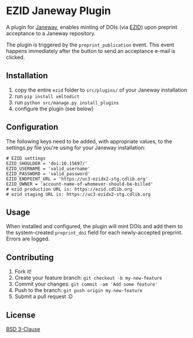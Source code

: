 # EZID Janeway Plugin

A plugin for [Janeway](https://janeway.systems/), enables minting of DOIs (via [EZID](https://ezid.cdlib.org/)) upon preprint acceptance to a Janeway repository.

The plugin is triggered by the `preprint_publication` event. This event happens immediately after the button to send an acceptance e-mail is clicked.

## Installation

1. copy the entire `ezid` folder to `src/plugins/` of your Janeway installation
2. run `pip install xmltodict`
3. run `python src/manage.py install_plugins`
4. configure the plugin (see below)

## Configuration

The following keys need to be added, with appropriate values, to the settings.py file you're using for your Janeway installation:

```
# EZID settings
EZID_SHOULDER = 'doi:10.15697/'
EZID_USERNAME = 'valid_username'
EZID_PASSWORD = 'valid_password'
EZID_ENDPOINT_URL = 'https://uc3-ezidx2-stg.cdlib.org'
EZID_OWNER = 'account-name-of-whomever-should-be-billed'
# ezid production URL is: https://ezid.cdlib.org
# ezid staging URL is: https://uc3-ezidx2-stg.cdlib.org
```

## Usage

When installed and configured, the plugin will mint DOIs and add them to the system-created `preprint_doi` field for each newly-accepted preprint. Errors are logged.

## Contributing

1. Fork it!
2. Create your feature branch: `git checkout -b my-new-feature`
3. Commit your changes: `git commit -am 'Add some feature'`
4. Push to the branch: `git push origin my-new-feature`
5. Submit a pull request :D

## License

[BSD 3-Clause](LICENSE)
